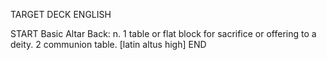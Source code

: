 TARGET DECK
ENGLISH

START
Basic
Altar
Back: n. 1 table or flat block for sacrifice or offering to a deity. 2 communion table. [latin altus high]
END
